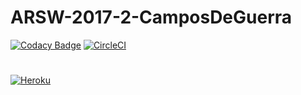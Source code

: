 # ARSW-2017-2-CamposDeGuerra
[![Codacy Badge](https://api.codacy.com/project/badge/Grade/f9bb15548f2e4539a886b4dd0d25ca30)](https://www.codacy.com/app/martinjhm271/ARSW-CamposDeGuerra?utm_source=github.com&amp;utm_medium=referral&amp;utm_content=martinjhm271/ARSW-CamposDeGuerra&amp;utm_campaign=Badge_Grade)
[![CircleCI](https://circleci.com/gh/martinjhm271/ARSW-CamposDeGuerra.svg?style=svg)](https://circleci.com/gh/martinjhm271/ARSW-CamposDeGuerra)
#
[![Heroku](https://cdn.iconscout.com/public/images/icon/free/png-128/heroku-company-brand-logo-3973db91061d38cd-128x128.png)](https://camposdeguerra.herokuapp.com/)
